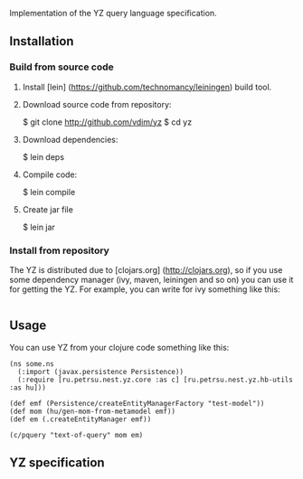 Implementation of the YZ query language specification.
## Installation

### Build from source code
1. Install [lein] (https://github.com/technomancy/leiningen) build tool.
2. Download source code from repository:

	$ git clone http://github.com/vdim/yz
	$ cd yz
3. Download dependencies:

	$ lein deps
4. Compile code:

	$ lein compile
5. Create jar file

	$ lein jar

### Install from repository
The YZ is distributed due to [clojars.org] (http://clojars.org), so
if you use some dependency manager (ivy, maven, leiningen and so on) you
can use it for getting the YZ. For example, you can write for ivy 
something like this:
	<pre><dependency org="ru.petrsu.nest" name="yz" rev="0.0.1-alpha1"/></pre>

## Usage
You can use YZ from your clojure code something like this:

	(ns some.ns
	  (:import (javax.persistence Persistence))
	  (:require [ru.petrsu.nest.yz.core :as c] [ru.petrsu.nest.yz.hb-utils :as hu]))

	(def emf (Persistence/createEntityManagerFactory "test-model"))
	(def mom (hu/gen-mom-from-metamodel emf))
	(def em (.createEntityManager emf))

	(c/pquery "text-of-query" mom em)

## YZ specification
